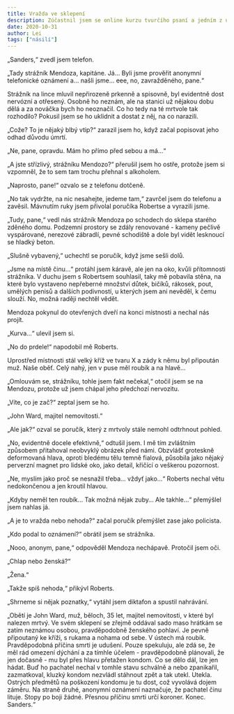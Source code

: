 ```yaml
---
title: Vražda ve sklepení
description: Zúčastnil jsem se online kurzu tvurčího psaní a jedním z úkolů bylo vyprávět příběh vraždy, spáchané nějakým zcela běžným předmětem. Žádná další omezení nebyla, takže jsem se toho zhostil po svém ;)
date: 2020-10-31
author: Lei
tags: ["násilí"]
---
```


„Sanders,“ zvedl jsem telefon.

„Tady strážník Mendoza, kapitáne. Já… Byli jsme prověřit anonymní telefonické oznámení a… našli jsme… eee, no, zavražděného, pane.“

Strážník na lince mluvil nepřirozeně prkenně a spisovně, byl evidentně dost nervózní a otřesený. Osobně ho neznám, ale na stanici už nějakou dobu dělá a za nováčka bych ho neoznačil. Co ho tedy na té mrtvole tak rozhodilo? Pokusil jsem se ho uklidnit a dostat z něj, na co narazili.

„Cože? To je nějaký blbý vtip?“ zarazil jsem ho, když začal popisovat jeho odhad důvodu úmrtí.

„Ne, pane, opravdu. Mám ho přímo před sebou a má…“

„A jste střízlivý, strážníku Mendozo?“ přerušil jsem ho ostře, protože jsem si vzpomněl, že to sem tam trochu přehnal s alkoholem.

„Naprosto, pane!“ ozvalo se z telefonu dotčeně.

„No tak vydržte, na nic nesahejte, jedeme tam,“ zavrčel jsem do telefonu a zavěsil. Mávnutím ruky jsem přivolal poručíka Robertse a vyrazili jsme.

„Tudy, pane,“ vedl nás strážník Mendoza po schodech do sklepa starého zděného domu. Podzemní prostory se zdály renovované - kameny pečlivě vyspárované, nerezové zábradlí, pevné schodiště a dole byl vidět lesknoucí se hladký beton.

„Slušně vybavený,“ uchechtl se poručík, když jsme sešli dolů.

„Jsme na místě činu…“ protáhl jsem káravě, ale jen na oko, kvůli přítomnosti strážníka. V duchu jsem s Robertsem souhlasil, taky mě pobavila stěna, na které bylo vystaveno nepřeberné množství důtek, bičíků, rákosek, pout, umělých penisů a dalších podivností, u kterých jsem ani nevěděl, k čemu slouží. No, možná raději nechtěl vědět.

Mendoza pokynul do otevřených dveří na konci místnosti a nechal nás projít.

„Kurva…“ ulevil jsem si.

„No do prdele!“ napodobil mě Roberts.

Uprostřed místnosti stál velký kříž ve tvaru X a zády k němu byl připoután muž. Naše oběť. Celý nahý, jen v puse měl roubík a na hlavě…

„Omlouvám se, strážníku, tohle jsem fakt nečekal,“ otočil jsem se na Mendozu, protože už jsem chápal jeho předchozí nervozitu.

„Víte, co je zač?“ zeptal jsem se ho.

„John Ward, majitel nemovitosti.“

„Ale jak?“ ozval se poručík, který z mrtvoly stále nemohl odtrhnout pohled.

„No, evidentně docele efektivně,“ odtušil jsem. I mě tím zvláštním způsobem přitahoval neobvyklý obrázek před námi. Obzvlášť groteskně deformovaná hlava, oproti bledému tělu temně fialová, působila jako nějaký perverzní magnet pro lidské oko, jako detail, křičící o veškerou pozornost.

„Ne, myslím jako proč se nesnažil třeba… vždyť jako…“ Roberts nechal větu nedokončenou a jen kroutil hlavou.

„Kdyby neměl ten roubík… Tak možná nějak zuby… Ale takhle…“ přemýšlel jsem nahlas já.

„A je to vražda nebo nehoda?“ začal poručík přemýšlet zase jako policista.

„Kdo podal to oznámení?“ obrátil jsem se strážníka.

„Nooo, anonym, pane,“ odpověděl Mendoza nechápavě. Protočil jsem oči.

„Chlap nebo ženská?“

„Žena.“

„Takže spíš nehoda,“ přikývl Roberts.

„Shrneme si nějak poznatky,“ vytáhl jsem diktafon a spustil nahrávání.

„Obětí je John Ward, muž, běloch, 35 let, majitel nemovitosti, v které byl nalezen mrtvý. Ve svém sklepení se zřejmě oddával sado maso hrátkám se zatím neznámou osobou, pravděpodobně ženského pohlaví. Je pevně připoutaný ke kříži, s rukama a nohama od sebe. V ústech má roubík. Pravděpodobná příčina smrti je udušení. Pouze spekuluju, ale zdá se, že měl rád omezení dýchání a za tímhle účelem - pravděpodobně plánovali, že jen dočasně - mu byl přes hlavu přetažen kondom. Co se dělo dál, lze jen hádat. Buď ho pachatel nechal v tomhle stavu schválně a nebo zpanikařil, zazmatkoval, kluzký kondom nezvládl stáhnout zpět a tak utekl. Utekla. Ostrých předmětů na poškození kondomu je tu dost, což vyvolává dojem záměru. Na straně druhé, anonymní oznámení naznačuje, že pachatel činu lituje. Stopy po boji žádné. Přesnou příčinu smrti určí koroner. Konec. Sanders.“